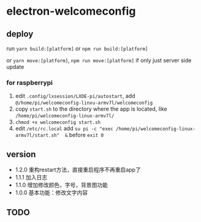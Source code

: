 # electron-welcomeconfig

## deploy

run `yarn build:[platform]` or `npm run build:[platform]`

or `yarn move:[platform]`, `npm run move:[platform]` if only just server side update

### for raspberrypi

1. edit `.config/lxsession/LXDE-pi/autostart`, add `@/home/pi/welcomeconfig-linxu-armv7l/welcomeconfig`
2. copy `start.sh` to the directory where the app is located, like `/home/pi/welcomeconfig-linux-armv7l/`
3. `chmod +x welcomeconfig start.sh`
4. edit `/etc/rc.local` add `su pi -c "exec /home/pi/welcomeconfig-linux-armv7l/start.sh"  &` before `exit 0`

## version

- 1.2.0 重构restart方法，直接重启程序不再重启app了
- 1.1.1 加入日志
- 1.1.0 增加修改颜色，字号，背景图功能
- 1.0.0 基本功能：修改文字内容

## TODO
